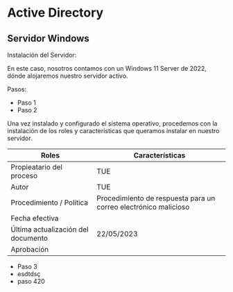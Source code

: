 # Active Directory

## Servidor Windows
Instalación del Servidor:

En este caso, nosotros contamos con un Windows 11 Server de 2022, dónde alojaremos nuestro servidor activo.

Pasos:
- Paso 1
- Paso 2

Una vez instalado y configurado el sistema operativo, procedemos con la instalación de los roles y características que queramos instalar en nuestro servidor.

| Roles | Características |
| ------ | ----------- |
| Propieatario del proceso | TUE |
| Autor | TUE |
| Procedimiento / Política | Procedimiento de respuesta para un correo electrónico malicioso |
| Fecha efectiva |  |
| Última actualización del documento | 22/05/2023 |
| Aprobación |  |

- Paso 3
- esdtdsç
- paso 420


